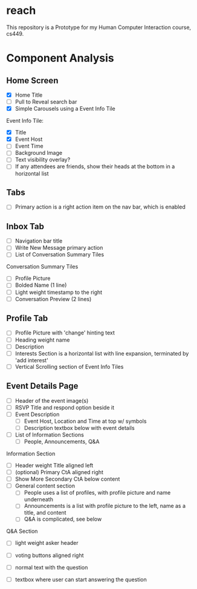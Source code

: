 # reach
This repository is a Prototype for my Human Computer Interaction course, cs449.

# Component Analysis

## Home Screen
- [x] Home Title
- [ ] Pull to Reveal search bar
- [x] Simple Carousels using a Event Info Tile

Event Info Tile:
- [x] Title
- [x] Event Host
- [ ] Event Time
- [ ] Background Image
- [ ] Text visibility overlay?
- [ ] If any attendees are friends, show their heads at the bottom in a horizontal list

## Tabs
- [ ] Primary action is a right action item on the nav bar, which is enabled

## Inbox Tab
- [ ] Navigation bar title
- [ ] Write New Message primary action
- [ ] List of Conversation Summary Tiles

Conversation Summary Tiles
- [ ] Profile Picture
- [ ] Bolded Name (1 line)
- [ ] Light weight timestamp to the right
- [ ] Conversation Preview (2 lines)

## Profile Tab
- [ ] Profile Picture with 'change' hinting text
- [ ] Heading weight name
- [ ] Description
- [ ] Interests Section is a horizontal list with line expansion, terminated by 'add interest'
- [ ] Vertical Scrolling section of Event Info Tiles

## Event Details Page
- [ ] Header of the event image(s)
- [ ] RSVP Title and respond option beside it
- [ ] Event Description
  - [ ] Event Host, Location and Time at top w/ symbols
  - [ ] Description textbox below with event details
- [ ] List of Information Sections
  - [ ] People, Announcements, Q&A

Information Section
- [ ] Header weight Title aligned left
- [ ] (optional) Primary CtA aligned right 
- [ ] Show More Secondary CtA below content
- [ ] General content section
  - [ ] People uses a list of profiles, with profile picture and name underneath
  - [ ] Announcements is a list with profile picture to the left, name as a title, and content
  - [ ] Q&A is complicated, see below

Q&A Section
- [ ] light weight asker header
- [ ] voting buttons aligned right
- [ ] normal text with the question
- [ ] textbox where user can start answering the question

